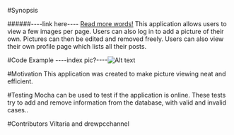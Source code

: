 #Synopsis

######----link here---- [Read more words!](docs/more_words.md)
This application allows users to view a few images per page. Users can also log in to add a picture of their own.  Pictures can then be edited and removed freely. Users can also view their own profile page which lists all their posts.

#Code Example
----index pic?----![Alt text](http://full/path/to/img.jpg "Optional title")

#Motivation
This application was created to make picture viewing neat and efficient.

#Testing
Mocha can be used to test if the application is online.  These tests try to add and remove information from the database, with valid and invalid cases..

#Contributors
Viltaria and drewpcchannel
